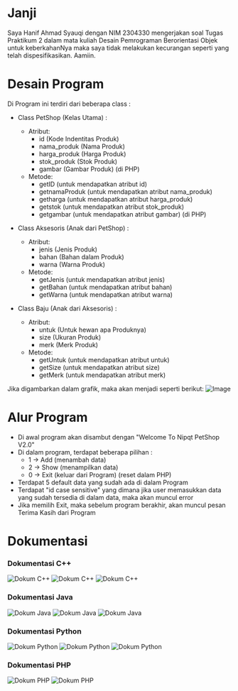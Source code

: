 # Janji

Saya Hanif Ahmad Syauqi dengan NIM 2304330 mengerjakan soal Tugas Praktikum 2 dalam mata kuliah Desain Pemrograman Berorientasi Objek untuk keberkahanNya maka saya tidak melakukan kecurangan seperti yang telah dispesifikasikan. Aamiin.

# Desain Program

Di Program ini terdiri dari beberapa class :
- Class PetShop (Kelas Utama) :
    - Atribut:
        - id (Kode Indentitas Produk)
        - nama_produk (Nama Produk)
        - harga_produk (Harga Produk)
        - stok_produk (Stok Produk)
        - gambar (Gambar Produk) (di PHP)
    - Metode:
        - getID (untuk mendapatkan atribut id)
        - getnamaProduk (untuk mendapatkan atribut nama_produk)
        - getharga (untuk mendapatkan atribut harga_produk)
        - getstok (untuk mendapatkan atribut stok_produk)
        - getgambar (untuk mendapatkan atribut gambar) (di PHP)

- Class Aksesoris (Anak dari PetShop) :
    - Atribut:
        - jenis (Jenis Produk)
        - bahan (Bahan dalam Produk)
        - warna (Warna Produk)
    - Metode:
        - getJenis (untuk mendapatkan atribut jenis)
        - getBahan (untuk mendapatkan atribut bahan)
        - getWarna (untuk mendapatkan atribut warna)

- Class Baju (Anak dari Aksesoris) :
    - Atribut:
        - untuk (Untuk hewan apa Produknya)
        - size (Ukuran Produk)
        - merk (Merk Produk)
    - Metode:
        - getUntuk (untuk mendapatkan atribut untuk)
        - getSize (untuk mendapatkan atribut size)
        - getMerk (untuk mendapatkan atribut merk)

Jika digambarkan dalam grafik, maka akan menjadi seperti berikut:
![Image](https://github.com/user-attachments/assets/a37266b8-b6f9-489b-a89a-a569f7c90d1f)

# Alur Program

- Di awal program akan disambut dengan "Welcome To Nipqt PetShop V2.0"
- Di dalam program, terdapat beberapa pilihan :
    - 1 -> Add (menambah data)
    - 2 -> Show (menampilkan data)
    - 0 -> Exit (keluar dari Program) (reset dalam PHP)
- Terdapat 5 default data yang sudah ada di dalam Program
- Terdapat "id case sensitive" yang dimana jika user memasukkan data yang sudah tersedia di dalam data, maka akan muncul error
- Jika memilih Exit, maka sebelum program berakhir, akan muncul pesan Terima Kasih dari Program

# Dokumentasi

### Dokumentasi C++
![Dokum C++](https://github.com/nipqt/TP2DPBO2025C2/blob/main/C++/Dokumentasi/1.jpeg)
![Dokum C++](https://github.com/nipqt/TP2DPBO2025C2/blob/main/C++/Dokumentasi/2.jpeg)
![Dokum C++](https://github.com/nipqt/TP2DPBO2025C2/blob/main/C++/Dokumentasi/3.jpeg)

### Dokumentasi Java
![Dokum Java](https://github.com/nipqt/TP2DPBO2025C2/blob/main/Java/Dokumentasi/1.jpeg)
![Dokum Java](https://github.com/nipqt/TP2DPBO2025C2/blob/main/Java/Dokumentasi/2.jpeg)
![Dokum Java](https://github.com/nipqt/TP2DPBO2025C2/blob/main/Java/Dokumentasi/3.jpeg)

### Dokumentasi Python
![Dokum Python](https://github.com/nipqt/TP2DPBO2025C2/blob/main/Python/Dokumentasi/1.jpeg)
![Dokum Python](https://github.com/nipqt/TP2DPBO2025C2/blob/main/Python/Dokumentasi/2.jpeg)
![Dokum Python](https://github.com/nipqt/TP2DPBO2025C2/blob/main/Python/Dokumentasi/3.jpeg)

### Dokumentasi PHP
![Dokum PHP](https://github.com/nipqt/TP2DPBO2025C2/blob/main/PHP/Dokumentasi/1.jpeg)
![Dokum PHP](https://github.com/nipqt/TP2DPBO2025C2/blob/main/PHP/Dokumentasi/2.jpeg)
